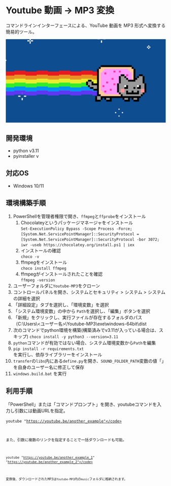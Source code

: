 # Youtube 動画 -> MP3 変換

コマンドラインインターフェースによる、YouTube 動画を MP3 形式へ変換する簡易的ツール。

<img src="./docs/nyan_cat.webp">

## 開発環境

 * python v3.11
 * pyinstaller v

## 対応OS

 * Windows 10/11

## 環境構築手順

<ol>
    <li>
        PowerShellを管理者権限で開き、<code>ffmpeg</code>と<code>ffprobe</code>をインストール
        <ol>
            <li>Chocolateyというパッケージマネージャをインストール</li>
                <code>Set-ExecutionPolicy Bypass -Scope Process -Force; [System.Net.ServicePointManager]::SecurityProtocol = [System.Net.ServicePointManager]::SecurityProtocol -bor 3072; iwr -useb https://chocolatey.org/install.ps1 | iex</code>
            <li>インストールの確認</li>
                <code>choco -v</code>
            <li>ffmpegをインストール</li>
                <code>choco install ffmpeg</code>
            <li>ffmpegがインストールされたことを確認</li>
                <code>ffmpeg -version</code>
        </ol>
    </li>
    <li>ユーザーフォルダに<code>Youtube-MP3</code>をクローン</li>
    <li>コントロールパネルを開き、システムとセキュリティ > システム > システムの詳細を選択</li>
    <li>「詳細設定」タブを選択し、「環境変数」を選択</li>
    <li>「システム環境変数」の中から <code>Path</code>を選択し、「編集」ボタンを選択</li>
    <li>「新規」をクリックし、実行ファイルが存在するフォルダのパス（C:\Users\<ユーザー名>\Youtube-MP3\exe\windows-64bit\dist</li>
    <li>次のコマンドでpython環境を構築(構築済みでv3.11が入っている場合は、スキップ) <code>choco install -y python3 --version=3.11</code></li>
    <li><code>python</code>コマンドが有効ではない場合、システム環境変数から<code>Path</code>を編集</li>
    <li><code>pip install -r requirements.txt</code></li>を実行し、依存ライブラリーをインストール
    <li><code>transfer</code>の<code>libs</code>内にある<code>define.py</code>を開き、<code>SOUND_FOLDER_PATH</code>変数の値「<user-name>」を自身のユーザー名に修正して保存
    <li><code>windows.build.bat</code> を実行</li>
</ol>

## 利用手順

「PowerShell」または「コマンドプロンプト」を開き、youtubeコマンドを入力し引数には動画URLを指定。

<code>youtube "https://youtube.be/another_example"</code>

また、引数に複数のリンクを指定することで一括ダウンロードも可能。

<code>youtube "https://youtube.be/another_example_1" "https://youtube.be/another_example_2"</code>

変換後、ダウンロードされたMP3は<code>Youtube-MP3</code>内の<code>music</code>フォルダに格納されます。